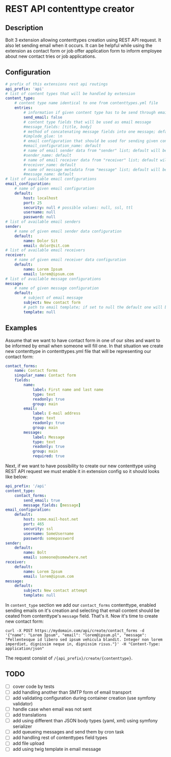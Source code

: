 # REST API contenttype creator

## Description
Bolt 3 extension allowing contenttypes creation using REST API request. It also let sending email when it occurs. It can be helpful while using the extension as contact form or job offer application form to inform employee about new contact tries or job applications.

## Configuration

```yaml
# prefix of this extensions rest api routings
api_prefix: 'api'
# list of content types that will be handled by extension
content_type:
    # content type name identical to one from contenttypes.yml file
    entries:
        # information if given content type has to be send through email after saving
        send_email: false
        # content type fields that will be used as email message
        #message_fields: [title, body]
        # method of concatenating message fields into one message; default "\n"
        #implode_glue: \n
        # email configuration that should be used for sending given content type; default will be used if not specified
        #email_configuration_name: default
        # name of email sender data from "sender" list; default will be used if not specified
        #sender_name: default
        # name of email receiver data from "receiver" list; default will be used if not specified
        #receiver_name: default
        # name of message metadata from "message" list; default will be used if not specified
        #message_name: default
# list of available email configurations
email_configuration:
    # name of given email configuration
    default:
        host: localhost
        port: 25
        security: null # possible values: null, ssl, ttl
        username: null
        password: null
# list of available email senders
sender:
    # name of given email sender data configuration
    default:
        name: Dolor Sit
        email: dolor@sit.com
# list of available email receivers
receiver:
    # name of given email receiver data configuration
    default:
        name: Lorem Ipsum
        email: lorem@ipsum.com
# list of available message configurations
message:
    # name of given message configuration
    default:
        # subject of email message
        subject: New contact form
        # path to email template; if set to null the default one will be used
        template: null
```

## Examples

Assume that we want to have contact form in one of our sites and want to be informed by email when someone will fill one.
In that situation we create new contenttype in contenttypes.yml file that will be representing our contact form:

```yaml
contact_forms:
    name: Contact forms
    singular_name: Contact form
    fields:
        name:
            label: First name and last name
            type: text
            readonly: true
            group: main
        email:
            label: E-mail address
            type: text
            readonly: true
            group: main
        message:
            label: Message
            type: text
            readonly: true
            group: main
            required: true
```

Next, if we want to have possibility to create our new contenttype using REST API request we must enable it in extension config so it should looks like below:

```yaml
api_prefix: '/api'
content_type:
    contact_forms:
        send_email: true
        message_fields: [message]
email_configuration:
    default:
        host: some.mail-host.net
        port: 465
        security: ssl
        username: SomeUsername
        password: somepassword
sender:
    default:
        name: Bolt
        email: someone@somewhere.net
receiver:
    default:
        name: Lorem Ipsum
        email: lorem@ipsum.com
message:
    default:
        subject: New contact attempt
        template: null
```

In `content_type` section we add our `contact_forms` contenttype, enabled sending emails on it's creation and selecting that email content should be ceated from contenttype's `message` field.
That's it. Now it's time to create new contact form:

```
curl -X POST https://mydomain.com/api/create/contact_forms -d '{"name": "Lorem Ipsum", "email": "lorem@ipsum.pl", "message": "Pellentesque id libero sed ipsum vehicula blandit. Integer non lorem imperdiet, dignissim neque in, dignissim risus."}' -H "Content-Type: application/json"
```

The request consist of `/{api_prefix}/create/{contenttype}`.

## TODO
 - [ ] cover code by tests
 - [ ] add handling another than SMTP form of email transport
 - [ ] add validating configuration during container creation (use symfony validator)
 - [ ] handle case when email was not sent
 - [ ] add translations
 - [ ] add using different than JSON body types (yaml, xml) using symfony serializer
 - [ ] add queueing messages and send them by cron task 
 - [ ] add handling rest of contenttypes field types
 - [ ] add file upload
 - [ ] add using twig template in email message
